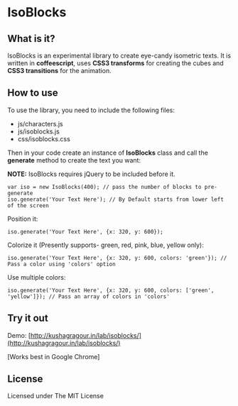 IsoBlocks
=========

What is it?
-----------

IsoBlocks is an experimental library to create eye-candy isometric texts. It is written in **coffeescript**, uses **CSS3 transforms** for creating the cubes and **CSS3 transitions** for the animation.

How to use
-----

To use the library, you need to include the following files:
* js/characters.js
* js/isoblocks.js
* css/isoblocks.css

Then in your code create an instance of **IsoBlocks** class and call the **generate** method to create the text you want:

**NOTE:** IsoBlocks requires jQuery to be included before it.

```
var iso = new IsoBlocks(400); // pass the number of blocks to pre-generate
iso.generate('Your Text Here'); // By Default starts from lower left of the screen
```

Position it:
```
iso.generate('Your Text Here', {x: 320, y: 600});
```

Colorize it (Presently supports- green, red, pink, blue, yellow only):
```
iso.generate('Your Text Here', {x: 320, y: 600, colors: 'green'}); // Pass a color using 'colors' option
```

Use multiple colors:
```
iso.generate('Your Text Here', {x: 320, y: 600, colors: ['green', 'yellow']}); // Pass an array of colors in 'colors'
```

Try it out
------------
Demo: [http://kushagragour.in/lab/isoblocks/](http://kushagragour.in/lab/isoblocks/)

[Works best in Google Chrome]


License
-------

Licensed under The MIT License



